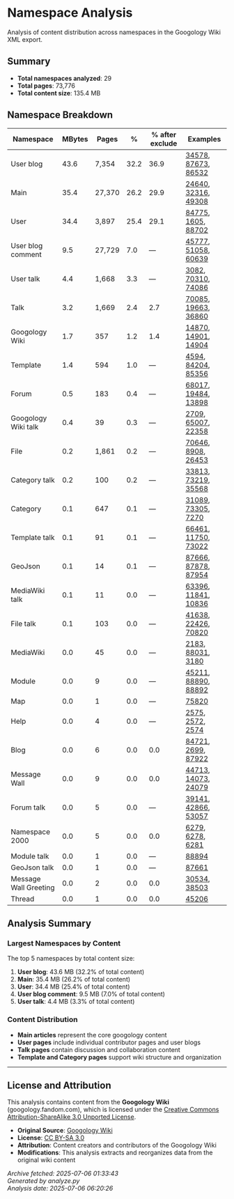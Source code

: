 # Namespace Analysis

Analysis of content distribution across namespaces in the Googology Wiki XML export.

## Summary

- **Total namespaces analyzed**: 29
- **Total pages**: 73,776
- **Total content size**: 135.4 MB

## Namespace Breakdown

| Namespace | MBytes | Pages | % | % after exclude | Examples |
|-----------|--------|-------|---|-----------------|----------|
| User blog | 43.6 | 7,354 | 32.2 | 36.9 | [34578](https://googology.fandom.com/?curid=34578), [87673](https://googology.fandom.com/?curid=87673), [86532](https://googology.fandom.com/?curid=86532) |
| Main | 35.4 | 27,370 | 26.2 | 29.9 | [24640](https://googology.fandom.com/?curid=24640), [32316](https://googology.fandom.com/?curid=32316), [49308](https://googology.fandom.com/?curid=49308) |
| User | 34.4 | 3,897 | 25.4 | 29.1 | [84775](https://googology.fandom.com/?curid=84775), [1605](https://googology.fandom.com/?curid=1605), [88702](https://googology.fandom.com/?curid=88702) |
| User blog comment | 9.5 | 27,729 | 7.0 | — | [45777](https://googology.fandom.com/?curid=45777), [51058](https://googology.fandom.com/?curid=51058), [60639](https://googology.fandom.com/?curid=60639) |
| User talk | 4.4 | 1,668 | 3.3 | — | [3082](https://googology.fandom.com/?curid=3082), [70310](https://googology.fandom.com/?curid=70310), [74086](https://googology.fandom.com/?curid=74086) |
| Talk | 3.2 | 1,669 | 2.4 | 2.7 | [70085](https://googology.fandom.com/?curid=70085), [19663](https://googology.fandom.com/?curid=19663), [36860](https://googology.fandom.com/?curid=36860) |
| Googology Wiki | 1.7 | 357 | 1.2 | 1.4 | [14870](https://googology.fandom.com/?curid=14870), [14901](https://googology.fandom.com/?curid=14901), [14904](https://googology.fandom.com/?curid=14904) |
| Template | 1.4 | 594 | 1.0 | — | [4594](https://googology.fandom.com/?curid=4594), [84204](https://googology.fandom.com/?curid=84204), [85356](https://googology.fandom.com/?curid=85356) |
| Forum | 0.5 | 183 | 0.4 | — | [68017](https://googology.fandom.com/?curid=68017), [19484](https://googology.fandom.com/?curid=19484), [13898](https://googology.fandom.com/?curid=13898) |
| Googology Wiki talk | 0.4 | 39 | 0.3 | — | [2709](https://googology.fandom.com/?curid=2709), [65007](https://googology.fandom.com/?curid=65007), [22358](https://googology.fandom.com/?curid=22358) |
| File | 0.2 | 1,861 | 0.2 | — | [70646](https://googology.fandom.com/?curid=70646), [8908](https://googology.fandom.com/?curid=8908), [26453](https://googology.fandom.com/?curid=26453) |
| Category talk | 0.2 | 100 | 0.2 | — | [33813](https://googology.fandom.com/?curid=33813), [73219](https://googology.fandom.com/?curid=73219), [35568](https://googology.fandom.com/?curid=35568) |
| Category | 0.1 | 647 | 0.1 | — | [31089](https://googology.fandom.com/?curid=31089), [73305](https://googology.fandom.com/?curid=73305), [7270](https://googology.fandom.com/?curid=7270) |
| Template talk | 0.1 | 91 | 0.1 | — | [66461](https://googology.fandom.com/?curid=66461), [11750](https://googology.fandom.com/?curid=11750), [73022](https://googology.fandom.com/?curid=73022) |
| GeoJson | 0.1 | 14 | 0.1 | — | [87666](https://googology.fandom.com/?curid=87666), [87878](https://googology.fandom.com/?curid=87878), [87954](https://googology.fandom.com/?curid=87954) |
| MediaWiki talk | 0.1 | 11 | 0.0 | — | [63396](https://googology.fandom.com/?curid=63396), [11841](https://googology.fandom.com/?curid=11841), [10836](https://googology.fandom.com/?curid=10836) |
| File talk | 0.1 | 103 | 0.0 | — | [41638](https://googology.fandom.com/?curid=41638), [22426](https://googology.fandom.com/?curid=22426), [70820](https://googology.fandom.com/?curid=70820) |
| MediaWiki | 0.0 | 45 | 0.0 | — | [2183](https://googology.fandom.com/?curid=2183), [88031](https://googology.fandom.com/?curid=88031), [3180](https://googology.fandom.com/?curid=3180) |
| Module | 0.0 | 9 | 0.0 | — | [45211](https://googology.fandom.com/?curid=45211), [88890](https://googology.fandom.com/?curid=88890), [88892](https://googology.fandom.com/?curid=88892) |
| Map | 0.0 | 1 | 0.0 | — | [75820](https://googology.fandom.com/?curid=75820) |
| Help | 0.0 | 4 | 0.0 | — | [2575](https://googology.fandom.com/?curid=2575), [2572](https://googology.fandom.com/?curid=2572), [2574](https://googology.fandom.com/?curid=2574) |
| Blog | 0.0 | 6 | 0.0 | 0.0 | [84721](https://googology.fandom.com/?curid=84721), [2699](https://googology.fandom.com/?curid=2699), [87922](https://googology.fandom.com/?curid=87922) |
| Message Wall | 0.0 | 9 | 0.0 | 0.0 | [44713](https://googology.fandom.com/?curid=44713), [14073](https://googology.fandom.com/?curid=14073), [24079](https://googology.fandom.com/?curid=24079) |
| Forum talk | 0.0 | 5 | 0.0 | — | [39141](https://googology.fandom.com/?curid=39141), [42866](https://googology.fandom.com/?curid=42866), [53057](https://googology.fandom.com/?curid=53057) |
| Namespace 2000 | 0.0 | 5 | 0.0 | 0.0 | [6279](https://googology.fandom.com/?curid=6279), [6278](https://googology.fandom.com/?curid=6278), [6281](https://googology.fandom.com/?curid=6281) |
| Module talk | 0.0 | 1 | 0.0 | — | [88894](https://googology.fandom.com/?curid=88894) |
| GeoJson talk | 0.0 | 1 | 0.0 | — | [87661](https://googology.fandom.com/?curid=87661) |
| Message Wall Greeting | 0.0 | 2 | 0.0 | 0.0 | [30534](https://googology.fandom.com/?curid=30534), [38503](https://googology.fandom.com/?curid=38503) |
| Thread | 0.0 | 1 | 0.0 | 0.0 | [45206](https://googology.fandom.com/?curid=45206) |

## Analysis Summary

### Largest Namespaces by Content
The top 5 namespaces by total content size:

1. **User blog**: 43.6 MB (32.2% of total content)
2. **Main**: 35.4 MB (26.2% of total content)
3. **User**: 34.4 MB (25.4% of total content)
4. **User blog comment**: 9.5 MB (7.0% of total content)
5. **User talk**: 4.4 MB (3.3% of total content)

### Content Distribution
- **Main articles** represent the core googology content
- **User pages** include individual contributor pages and user blogs
- **Talk pages** contain discussion and collaboration content
- **Template and Category pages** support wiki structure and organization

---

## License and Attribution

This analysis contains content from the **Googology Wiki** (googology.fandom.com), which is licensed under the [Creative Commons Attribution-ShareAlike 3.0 Unported License](https://creativecommons.org/licenses/by-sa/3.0/).

- **Original Source**: [Googology Wiki](https://googology.fandom.com)
- **License**: [CC BY-SA 3.0](https://creativecommons.org/licenses/by-sa/3.0/)
- **Attribution**: Content creators and contributors of the Googology Wiki
- **Modifications**: This analysis extracts and reorganizes data from the original wiki content

*Archive fetched: 2025-07-06 01:33:43*  
*Generated by analyze.py*  
*Analysis date: 2025-07-06 06:20:26*
